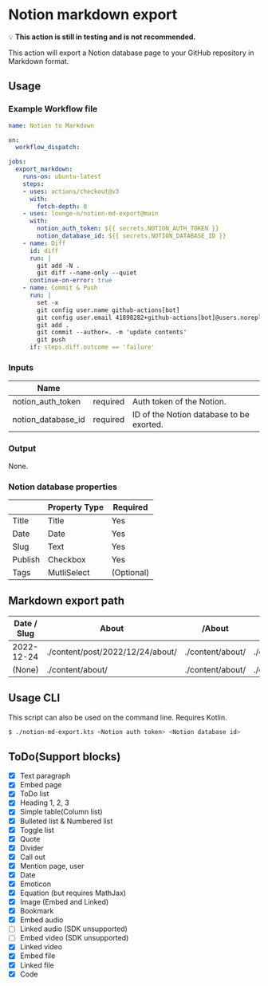 # Notion markdown export
💡 **This action is still in testing and is not recommended.**

This action will export a Notion database page to your GitHub repository in Markdown format.

## Usage

### Example Workflow file

```yaml
name: Notion to Markdown

on:
  workflow_dispatch:

jobs:
  export_markdown:
    runs-on: ubuntu-latest
    steps:
    - uses: actions/checkout@v3
      with:
        fetch-depth: 0
    - uses: lounge-n/notion-md-export@main
      with:
        notion_auth_token: ${{ secrets.NOTION_AUTH_TOKEN }}
        notion_database_id: ${{ secrets.NOTION_DATABASE_ID }}
    - name: Diff
      id: diff
      run: |
        git add -N .
        git diff --name-only --quiet
      continue-on-error: true
    - name: Commit & Push
      run: |
        set -x
        git config user.name github-actions[bot]
        git config user.email 41898282+github-actions[bot]@users.noreply.github.com
        git add .
        git commit --author=. -m 'update contents'
        git push
      if: steps.diff.outcome == 'failure'
```

### Inputs

| Name |  |  |
| --- | --- | --- |
| notion_auth_token | required | Auth token of the Notion. |
| notion_database_id | required | ID of the Notion database to be exorted. |

### Output

None.

### Notion database properties

|  | Property Type | Required |
| --- | --- | --- |
| Title | Title | Yes |
| Date | Date | Yes |
| Slug | Text | Yes |
| Publish | Checkbox | Yes |
| Tags | MutliSelect | (Optional) |

## Markdown export path

| Date / Slug | About | /About | (None) |
| --- | --- | --- | --- |
| 2022-12-24 | ./content/post/2022/12/24/about/ | ./content/about/ | ./content/post/2022/12/24/ |
| (None) | ./content/about/ | ./content/about/ | ./content/default/ |

## Usage CLI

This script can also be used on the command line.
Requires Kotlin.

```bash
$ ./notion-md-export.kts <Notion auth token> <Notion database id>
```

## ToDo(Support blocks)
- [x] Text paragraph
- [x] Embed page
- [x] ToDo list
- [x] Heading 1, 2, 3
- [x] Simple table(Column list)
- [x] Bulleted list & Numbered list
- [x] Toggle list
- [x] Quote
- [x] Divider
- [x] Call out
- [x] Mention page, user
- [x] Date
- [x] Emoticon
- [x] Equation (but requires MathJax)
- [x] Image (Embed and Linked)
- [x] Bookmark
- [x] Embed audio
- [ ] Linked audio (SDK unsupported)
- [ ] Embed video (SDK unsupported)
- [x] Linked video
- [x] Embed file
- [x] Linked file
- [x] Code
